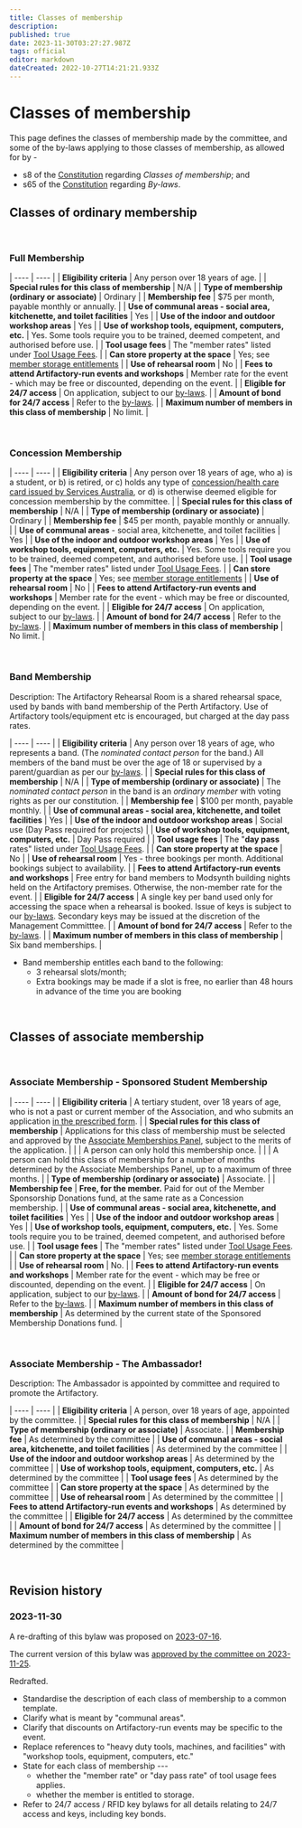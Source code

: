 ```yaml
---
title: Classes of membership
description: 
published: true
date: 2023-11-30T03:27:27.987Z
tags: official
editor: markdown
dateCreated: 2022-10-27T14:21:21.933Z
---
```


# Classes of membership

This page defines the classes of membership made by the committee, and some of the by-laws applying to those classes of membership, as allowed for by -

* s8 of the [Constitution](/constitution) regarding *Classes of membership*; and
* s65 of the [Constitution](/constitution) regarding *By-laws*.

## Classes of ordinary membership

&nbsp;

### Full Membership

| ---- | ---- |
| **Eligibility criteria** | Any person over 18 years of age. |
| **Special rules for this class of membership** | N/A |
| **Type of membership (ordinary or associate)** | Ordinary |
| **Membership fee** | $75 per month, payable monthly or annually. |
| **Use of communal areas - social area, kitchenette, and toilet facilities** | Yes |
| **Use of the indoor and outdoor workshop areas** | Yes |
| **Use of workshop tools, equipment, computers, etc.** | Yes. Some tools require you to be trained, deemed competent, and authorised before use. |
| **Tool usage fees** | The "member rates" listed under [Tool Usage Fees](/docs/policies/fees). |
| **Can store property at the space** | Yes; see [member storage entitlements](/docs/policies/storage#member-storage-entitlements) |
| **Use of rehearsal room** | No |
| **Fees to attend Artifactory-run events and workshops** | Member rate for the event - which may be free or discounted, depending on the event. |
| **Eligible for 24/7 access** | On application, subject to our [by-laws](/docs/policies/bylaws). |
| **Amount of bond for 24/7 access** | Refer to the [by-laws](/docs/policies/bylaws). |
| **Maximum number of members in this class of membership** | No limit. |

&nbsp;

### Concession Membership

| ---- | ---- |
| **Eligibility criteria** | Any person over 18 years of age, who a) is a student, or b) is retired, or c) holds any type of [concession/health care card issued by Services Australia](https://www.servicesaustralia.gov.au/concession-and-health-care-cards?context=60091), or d) is otherwise deemed eligible for concession membership by the committee. |
| **Special rules for this class of membership** | N/A |
| **Type of membership (ordinary or associate)** | Ordinary |
| **Membership fee** | $45 per month, payable monthly or annually. |
| **Use of communal areas** - social area, kitchenette, and toilet facilities | Yes |
| **Use of the indoor and outdoor workshop areas** | Yes |
| **Use of workshop tools, equipment, computers, etc.** | Yes. Some tools require you to be trained, deemed competent, and authorised before use. |
| **Tool usage fees** | The "member rates" listed under [Tool Usage Fees](/docs/policies/fees). |
| **Can store property at the space** | Yes; see [member storage entitlements](/docs/policies/storage#member-storage-entitlements) |
| **Use of rehearsal room** | No |
| **Fees to attend Artifactory-run events and workshops** | Member rate for the event - which may be free or discounted, depending on the event. |
| **Eligible for 24/7 access** | On application, subject to our [by-laws](/docs/policies/bylaws). |
| **Amount of bond for 24/7 access** | Refer to the [by-laws](/docs/policies/bylaws). |
| **Maximum number of members in this class of membership** | No limit. |

&nbsp;

### Band Membership

Description: The Artifactory Rehearsal Room is a shared rehearsal space, used by bands with band membership of the Perth Artifactory. Use of Artifactory tools/equipment etc is encouraged, but charged at the day pass rates.

| ---- | ---- |
| **Eligibility criteria** | Any person over 18 years of age, who represents a band. (The *nominated contact person* for the band.) All members of the band must be over the age of 18 or supervised by a parent/guardian as per our [by-laws](/docs/policies/bylaws#minors-in-the-space). |
| **Special rules for this class of membership** | N/A |
| **Type of membership (ordinary or associate)** | The *nominated contact person* in the band is an *ordinary member* with voting rights as per our constitution. |
| **Membership fee** | $100 per month, payable monthly. |
| **Use of communal areas - social area, kitchenette, and toilet facilities** | Yes |
| **Use of the indoor and outdoor workshop areas** | Social use (Day Pass required for projects) |
| **Use of workshop tools, equipment, computers, etc.** | Day Pass required |
| **Tool usage fees** | The "**day pass** rates" listed under [Tool Usage Fees](/docs/policies/fees). |
| **Can store property at the space** | No |
| **Use of rehearsal room** | Yes - three bookings per month. Additional bookings subject to availability. |
| **Fees to attend Artifactory-run events and workshops** | Free entry for band members to Modsynth building nights held on the Artifactory premises. Otherwise, the non-member rate for the event. |
| **Eligible for 24/7 access** | A single key per band used only for accessing the space when a rehearsal is booked. Issue of keys is subject to our [by-laws](/docs/policies/bylaws). Secondary keys may be issued at the discretion of the Management Committtee. |
| **Amount of bond for 24/7 access** | Refer to the [by-laws](/docs/policies/bylaws). |
| **Maximum number of members in this class of membership** | Six band memberships. |

* Band membership entitles each band to the following:
  * 3 rehearsal slots/month;
  * Extra bookings may be made if a slot is free, no earlier than 48 hours in advance of the time you are booking

&nbsp;

## Classes of associate membership

&nbsp;

### Associate Membership - Sponsored Student Membership

| ---- | ---- |
| **Eligibility criteria** | A tertiary student, over 18 years of age, who is not a past or current member of the Association, and who submits an application [in the prescribed form](https://artifactory.org.au/free_membership). |
| **Special rules for this class of membership** | Applications for this class of membership must be selected and approved by the [Associate Memberships Panel](/docs/Associate_Memberships), subject to the merits of the application. |
|  | A person can only hold this membership once. |
| | A person can hold this class of membership for a number of months determined  by the Associate Memberships Panel, up to a maximum of three months. |
| **Type of membership (ordinary or associate)** | Associate. |
| **Membership fee** | **Free, for the member.** Paid for out of the Member Sponsorship Donations fund, at the same rate as a Concession membership. |
| **Use of communal areas - social area, kitchenette, and toilet facilities** | Yes |
| **Use of the indoor and outdoor workshop areas** | Yes |
| **Use of workshop tools, equipment, computers, etc.** | Yes. Some tools require you to be trained, deemed competent, and authorised before use. |
| **Tool usage fees** | The "member rates" listed under [Tool Usage Fees](/docs/policies/fees). |
| **Can store property at the space** | Yes; see [member storage entitlements](/docs/policies/storage#member-storage-entitlements) |
| **Use of rehearsal room** | No. |
| **Fees to attend Artifactory-run events and workshops** | Member rate for the event - which may be free or discounted, depending on the event. |
| **Eligible for 24/7 access** | On application, subject to our [by-laws](/docs/policies/bylaws). |
| **Amount of bond for 24/7 access** | Refer to the [by-laws](/docs/policies/bylaws). |
| **Maximum number of members in this class of membership** | As determined by the current state of the Sponsored Membership Donations fund. |

&nbsp;

### Associate Membership - The Ambassador!

Description: The Ambassador is appointed by committee and required to promote the Artifactory.

| ---- | ---- |
| **Eligibility criteria** | A person, over 18 years of age, appointed by the committee. |
| **Special rules for this class of membership** | N/A |
| **Type of membership (ordinary or associate)** | Associate. |
| **Membership fee** | As determined by the committee |
| **Use of communal areas - social area, kitchenette, and toilet facilities** | As determined by the committee |
| **Use of the indoor and outdoor workshop areas** | As determined by the committee |
| **Use of workshop tools, equipment, computers, etc.** | As determined by the committee |
| **Tool usage fees** | As determined by the committee |
| **Can store property at the space** | As determined by the committee |
| **Use of rehearsal room** | As determined by the committee |
| **Fees to attend Artifactory-run events and workshops** | As determined by the committee |
| **Eligible for 24/7 access** | As determined by the committee |
| **Amount of bond for 24/7 access** | As determined by the committee |
| **Maximum number of members in this class of membership** | As determined by the committee |

&nbsp;

## Revision history

### 2023-11-30

A re-drafting of this bylaw was proposed on [2023-07-16](https://vote.artifactory.org.au/d/D6vUFAmL/revision-to-the-classes-of-membership-and-the-storage-bylaws).

The current version of this bylaw was [approved by the committee on 2023-11-25](/minutes/Committee/2023-11-25#membership-class-changes).

Redrafted.
* Standardise the description of each class of membership to a common template.
* Clarify what is meant by "communal areas".
* Clarify that discounts on Artifactory-run events may be specific to the event.
* Replace references to "heavy duty tools, machines, and facilities" with "workshop tools, equipment, computers, etc."
* State for each class of membership ---
  * whether the "member rate" or "day pass rate" of tool usage fees applies.
  * whether the member is entitled to storage.
* Refer to 24/7 access / RFID key bylaws for all details relating to 24/7 access and keys, including key bonds.